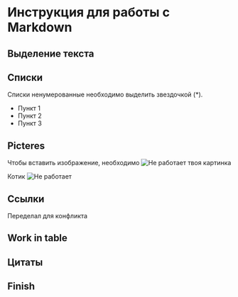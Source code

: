 # Инструкция для работы с Markdown

## Выделение текста

## Списки
Списки ненумерованные необходимо выделить звездочкой (*).
* Пункт 1
* Пункт 2
* Пункт 3
 

## Picteres
Чтобы вставить изображение, необходимо
![Не работает твоя картинка](https://i.pinimg.com/originals/36/76/99/36769945f37cb48d1cc24ba4dc724d94.jpg)

Котик 
![Не работает](kisa.jpg)

## Ссылки

Переделал для конфликта
## Work in table

## Цитаты

## Finish